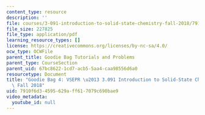 ```yaml
---
content_type: resource
description: ''
file: courses/3-091-introduction-to-solid-state-chemistry-fall-2018/7910f6d34595629aff617079c690bae9_MIT3_091F18_GB4.pdf
file_size: 227825
file_type: application/pdf
learning_resource_types: []
license: https://creativecommons.org/licenses/by-nc-sa/4.0/
ocw_type: OCWFile
parent_title: Goodie Bag Tutorials and Problems
parent_type: CourseSection
parent_uid: 67bc8622-1cd7-acb5-5aa4-caa98556d6a0
resourcetype: Document
title: "Goodie Bag 4: VSEPR \u2013 3.091 Introduction to Solid-State Chemistry \u2013\
  \ Fall 2018"
uid: 7910f6d3-4595-629a-ff61-7079c690bae9
video_metadata:
  youtube_id: null
---
```

